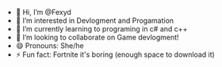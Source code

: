 - 👋 Hi, I’m @Fexyd
- 👀 I’m interested in Devlogment and Progamation
- 🌱 I’m currently learning to programing in c# and c++ 
- 💞️ I’m looking to collaborate on Game devlogment!
- 😄 Pronouns: She/he
- ⚡ Fun fact: Fortnite it's boring (enough space to download it)

<!---
Fexyd/Fexyd is a ✨ special ✨ repository because its `README.md` (this file) appears on your GitHub profile.
You can click the Preview link to take a look at your changes.
--->

